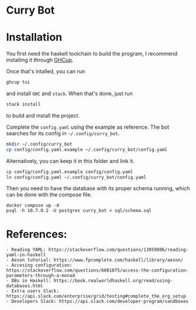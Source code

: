 # Curry Bot

# Installation

You first need the haskell toolchain to build the program, I recommend
installing it through [GHCup](https://www.haskell.org/ghcup/).

Once that's intalled, you can run

```bash
ghcup tui
```

and install `GHC` and `stack`. When that's done, just run

```bash
stack install
```

to build and install the project.

Complete the `config.yaml` using the example as reference. The bot searches for
its config in `~/.config/curry_bot`.

```bash
mkdir ~/.config/curry_bot
cp config/config.yaml.example ~/.config/curry_bot/config.yaml
```

Alternatively, you can keep it in this folder and link it.

```bash
cp config/config.yaml.example config/config.yaml
ln config/config.yaml ~/.config/curry_bot/config.yaml
```

Then you need to have the database with its proper schema running, which can be done with the compose file.

```
docker compose up -d
psql -h 10.7.0.2 -U postgres curry_bot < sql/schema.sql
```

# References:
    - Reading YAML: https://stackoverflow.com/questions/13059806/reading-yaml-in-haskell
    - Aeson tutorial: https://www.fpcomplete.com/haskell/library/aeson/
    - Accesing configuration: https://stackoverflow.com/questions/6081075/access-the-configuration-parameters-through-a-monad
    - DBs in Haskell: https://book.realworldhaskell.org/read/using-databases.html
    - Extra users Slack: https://api.slack.com/enterprise/grid/testing#complete_the_org_setup
    - Developers Slack: https://api.slack.com/developer-program/sandboxes

